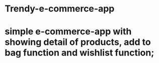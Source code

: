 # Trendy-e-commerce-app
# simple e-commerce-app with showing detail of products, add to bag function and wishlist function;
